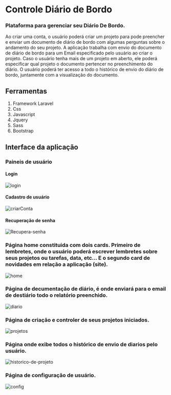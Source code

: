 
 # Controle Diário de Bordo
 
 ### Plataforma para gerenciar seu **Diário De Bordo**. 
Ao criar uma conta, o usuário poderá criar um projeto para pode preencher e enviar um documento de diário de bordo
com algumas perguntas sobre o andamento do seu projeto. A aplicação trabalha com envio do documento de diário de bordo para um Email especificado pelo usuário ao criar o projeto. Caso o usuário tenha mais de um projeto em aberto, ele poderá especificar qual projeto o documento pertencer no preenchimento do diário. O usuário poderá ter acesso a todo o histórico de envio do diário de bordo, juntamente com a visualização do documento.

## Ferramentas 
1. Framework Laravel
2. Css
3. Javascript
4. Jquery
5. Sass
6. Bootstrap


## Interface da aplicação

 ### Paineis de usuário
                                               
 #### Login
![login](https://user-images.githubusercontent.com/58946493/124202035-ea4d5280-daaf-11eb-851a-26ebe9871c26.PNG)

 #### Cadastro de usuário
![criarConta](https://user-images.githubusercontent.com/58946493/124202038-ec171600-daaf-11eb-86b1-547dbe60167e.PNG)

 #### Recuperação de senha
![Recupera-senha](https://user-images.githubusercontent.com/58946493/124202041-ed484300-daaf-11eb-85c6-9bc9b393b08d.PNG)

 ### Página home constituida com dois cards. Primeiro de lembretes, onde o usuário poderá escrever lembretes sobre seus projetos ou tarefas, data, etc... E o segundo card de novidades em relação a aplicação (site).
![home](https://user-images.githubusercontent.com/58946493/124202049-f0dbca00-daaf-11eb-81ba-6755649f7b95.PNG)

 ### Página de decumentação de diário, é onde enviará para o email de destiário todo o relatório preenchido. 
![diario](https://user-images.githubusercontent.com/58946493/124202053-f33e2400-daaf-11eb-97db-692eb0861440.PNG)

 ### Página de criação e controler de seus projetos iniciados.
![projetos](https://user-images.githubusercontent.com/58946493/124202057-f802d800-daaf-11eb-882b-47b955c64899.PNG)

 ### Página onde exibe todos o histórico de envio de diarios pelo usuário.
![historico-de-projeto](https://user-images.githubusercontent.com/58946493/124820626-19e2db80-df44-11eb-82fc-f2ef48a5884f.PNG)


 ### Página de configuração de usuário. 
![config](https://user-images.githubusercontent.com/58946493/124202084-018c4000-dab0-11eb-94f1-33a3518475f0.PNG)




